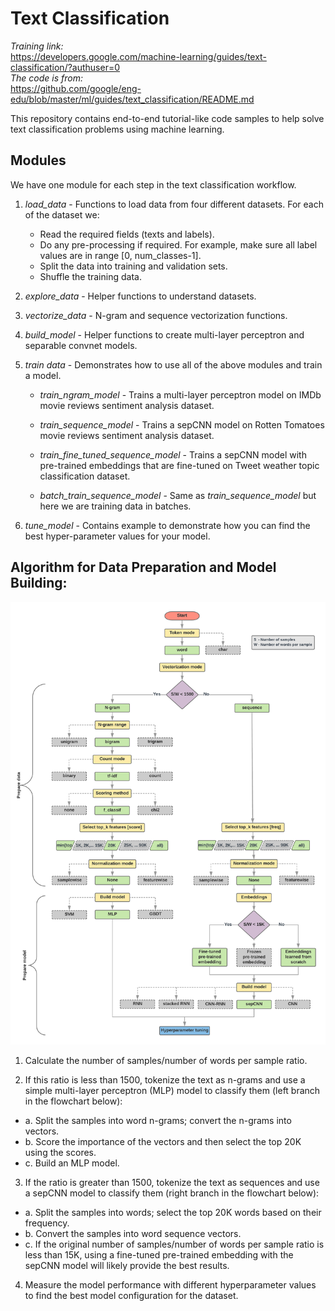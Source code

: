 # Text Classification

*Training link:*  
https://developers.google.com/machine-learning/guides/text-classification/?authuser=0  
*The code is from:*  
https://github.com/google/eng-edu/blob/master/ml/guides/text_classification/README.md  

This repository contains end-to-end tutorial-like code samples to help solve
text classification problems using machine learning.

## Modules

We have one module for each step in the text classification workflow.

1.  *load_data* - Functions to load data from four different datasets. For each
    of the dataset we:

    +   Read the required fields (texts and labels).
    +   Do any pre-processing if required. For example, make sure all label
        values are in range [0, num_classes-1].
    +   Split the data into training and validation sets.
    +   Shuffle the training data.

2.  *explore_data* - Helper functions to understand datasets.

3.  *vectorize_data* - N-gram and sequence vectorization functions.

4.  *build_model* - Helper functions to create multi-layer perceptron and
    separable convnet models.

5.  *train data* - Demonstrates how to use all of the above modules and train a
    model.

    + *train_ngram_model* - Trains a multi-layer perceptron model on IMDb
    movie reviews sentiment analysis dataset.

    + *train_sequence_model* - Trains a sepCNN model on Rotten Tomatoes movie
    reviews sentiment analysis dataset.

    + *train_fine_tuned_sequence_model* - Trains a sepCNN model with
    pre-trained embeddings that are fine-tuned on Tweet weather topic
    classification dataset.

    + *batch_train_sequence_model* - Same as *train_sequence_model* but here
    we are training data in batches.

6.  *tune_model* - Contains example to demonstrate how you can find the best
    hyper-parameter values for your model.

## Algorithm for Data Preparation and Model Building:

![Alt text](img/TextClassificationFlowchart.png?raw=true "TextClassificationFlowchart")

1. Calculate the number of samples/number of words per sample ratio.

2. If this ratio is less than 1500, tokenize the text as n-grams and use a
simple multi-layer perceptron (MLP) model to classify them (left branch in the
flowchart below):
  + a. Split the samples into word n-grams; convert the n-grams into vectors.
  + b. Score the importance of the vectors and then select the top 20K using the scores.
  + c. Build an MLP model.
  
3. If the ratio is greater than 1500, tokenize the text as sequences and use a
   sepCNN model to classify them (right branch in the flowchart below):
  + a. Split the samples into words; select the top 20K words based on their frequency.
  + b. Convert the samples into word sequence vectors.
  + c. If the original number of samples/number of words per sample ratio is less
     than 15K, using a fine-tuned pre-trained embedding with the sepCNN
     model will likely provide the best results.
     
4. Measure the model performance with different hyperparameter values to find
   the best model configuration for the dataset.
   
